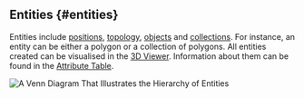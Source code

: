 ## Entities {#entities}

Entities include [positions](Position.md), [topology](Topology.md), [objects](Objects.md) and [collections](Collection.md). For instance, an entity can be either a polygon or a collection of polygons. All entities created can be visualised in the [3D Viewer](..\chapter_1_mobius_interface\3D_view.md). Information about them can be found in the [Attribute Table](..\chapter_1_mobius_interface\3D_view.md).

![A Venn Diagram That Illustrates the Hierarchy of Entities](../assets/chapter_2_assets/Entities.jpg)